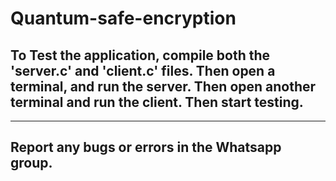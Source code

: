# Quantum-safe-encryption

## To Test the application, compile both the 'server.c' and 'client.c' files. Then open a terminal, and run the server. Then open another terminal and run the client. Then start testing.
---
## Report any bugs or errors in the Whatsapp group.
